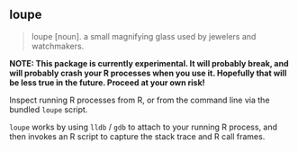 
## loupe

> loupe [noun]. a small magnifying glass used by jewelers and watchmakers.

**NOTE: This package is currently experimental. It will probably break, and will probably crash your R processes when you use it. Hopefully that will be less true in the future. Proceed at your own risk!**

Inspect running R processes from R, or from the command line via the bundled `loupe` script.

`loupe` works by using `lldb` / `gdb` to attach to your running R process,
and then invokes an R script to capture the stack trace and R call frames.
